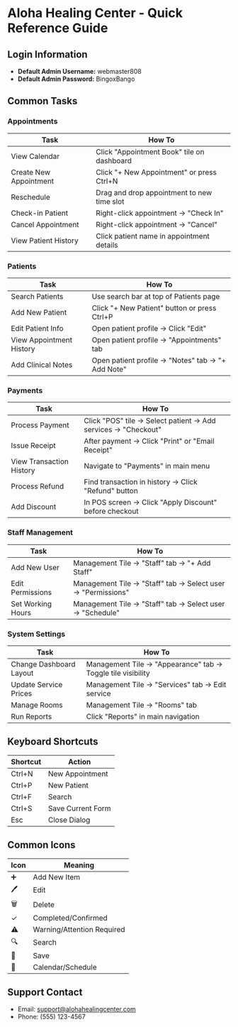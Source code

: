 # Aloha Healing Center - Quick Reference Guide

## Login Information
- **Default Admin Username:** webmaster808
- **Default Admin Password:** BingoxBango

## Common Tasks

### Appointments

| Task | How To |
|------|--------|
| View Calendar | Click "Appointment Book" tile on dashboard |
| Create New Appointment | Click "+ New Appointment" or press Ctrl+N |
| Reschedule | Drag and drop appointment to new time slot |
| Check-in Patient | Right-click appointment → "Check In" |
| Cancel Appointment | Right-click appointment → "Cancel" |
| View Patient History | Click patient name in appointment details |

### Patients

| Task | How To |
|------|--------|
| Search Patients | Use search bar at top of Patients page |
| Add New Patient | Click "+ New Patient" button or press Ctrl+P |
| Edit Patient Info | Open patient profile → Click "Edit" |
| View Appointment History | Open patient profile → "Appointments" tab |
| Add Clinical Notes | Open patient profile → "Notes" tab → "+ Add Note" |

### Payments

| Task | How To |
|------|--------|
| Process Payment | Click "POS" tile → Select patient → Add services → "Checkout" |
| Issue Receipt | After payment → Click "Print" or "Email Receipt" |
| View Transaction History | Navigate to "Payments" in main menu |
| Process Refund | Find transaction in history → Click "Refund" button |
| Add Discount | In POS screen → Click "Apply Discount" before checkout |

### Staff Management

| Task | How To |
|------|--------|
| Add New User | Management Tile → "Staff" tab → "+ Add Staff" |
| Edit Permissions | Management Tile → "Staff" tab → Select user → "Permissions" |
| Set Working Hours | Management Tile → "Staff" tab → Select user → "Schedule" |

### System Settings

| Task | How To |
|------|--------|
| Change Dashboard Layout | Management Tile → "Appearance" tab → Toggle tile visibility |
| Update Service Prices | Management Tile → "Services" tab → Edit service |
| Manage Rooms | Management Tile → "Rooms" tab |
| Run Reports | Click "Reports" in main navigation |

## Keyboard Shortcuts

| Shortcut | Action |
|----------|--------|
| Ctrl+N | New Appointment |
| Ctrl+P | New Patient |
| Ctrl+F | Search |
| Ctrl+S | Save Current Form |
| Esc | Close Dialog |

## Common Icons

| Icon | Meaning |
|------|---------|
| ➕ | Add New Item |
| 🖊️ | Edit |
| 🗑️ | Delete |
| ✓ | Completed/Confirmed |
| ⚠️ | Warning/Attention Required |
| 🔍 | Search |
| 💾 | Save |
| 📅 | Calendar/Schedule |

## Support Contact
- Email: support@alohahealingcenter.com
- Phone: (555) 123-4567